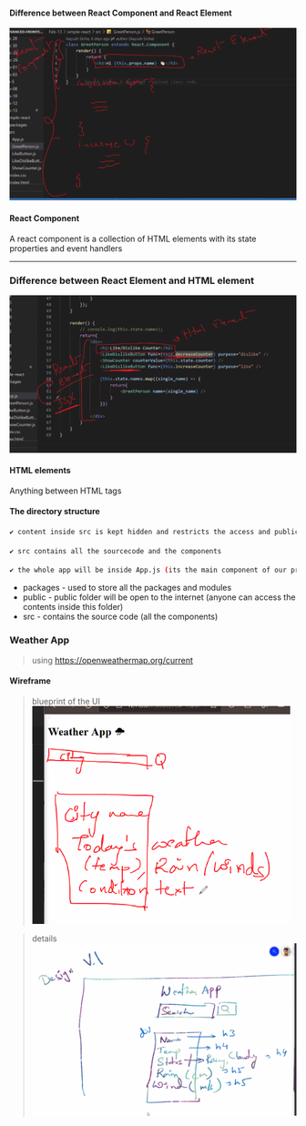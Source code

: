 #### Difference between React Component and React Element 
![](1.PNG)

#### React Component 
A react component is a collection of HTML elements with its state properties and event handlers 

-----
### Difference between React Element and HTML element 
![](2.PNG)

#### HTML elements 
Anything between HTML tags 

#### The directory structure 
```bash 
✔ content inside src is kept hidden and restricts the access and public is shown to the users 

✔ src contains all the sourcecode and the components 

✔ the whole app will be inside App.js (its the main component of our project)
```
- packages - used to store all the packages and modules 
- public - public folder will be open to the internet (anyone can access the contents inside this folder)
- src - contains the source code (all the components)

### Weather App 
> using https://openweathermap.org/current

#### Wireframe 
> blueprint of the UI 
![](3.PNG)

> details 
![](4.PNG)

